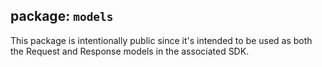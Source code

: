 ## package: `models`

This package is intentionally public since it's intended to be used as both the Request and Response models in the associated SDK.
